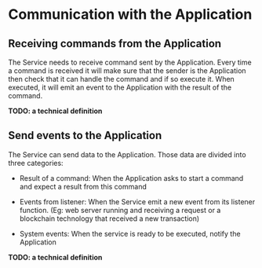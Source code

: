 # Communication with the Application

## Receiving commands from the Application

The Service needs to receive command sent by the Application. Every time a command is received it will make sure that the sender is the Application then check that it can handle the command and if so execute it. When executed, it will emit an event to the Application with the result of the command.

**TODO: a technical definition**

## Send events to the Application

The Service can send data to the Application. Those data are divided into three categories:

* Result of a command: When the Application asks to start a command and expect a result from this command

* Events from listener: When the Service emit a new event from its listener function. \(Eg: web server running and receiving a request or a blockchain technology that received a new transaction\)

* System events: When the service is ready to be executed, notify the Application

**TODO: a technical definition**



